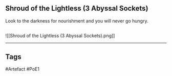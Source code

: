 ## Shroud of the Lightless (3 Abyssal Sockets)
Look to the darkness for nourishment and you will never go hungry.
##
![[Shroud of the Lightless (3 Abyssal Sockets).png]]

---
## Tags
#Artefact
#PoE1